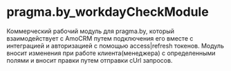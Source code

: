 # pragma.by_workdayCheckModule
Коммерческий рабочий модуль для pragma.by, который взаимодействует с AmoCRM  путем подключения его вместе с интеграцией и авторизацией с помощью access|refresh токенов. Модуль вносит изменения при работе клиента(менеджера) с определенными полями и вносит правки путем отправки cUrl запросов. 
